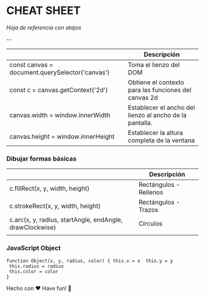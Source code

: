 CHEAT SHEET
============


*Hoja de referencia con atajos*

--

|  | Descripción |
| ----------- | ------------ |
| const canvas = document.querySelector('canvas') | Toma el lienzo del DOM  |
| const c = canvas.getContext('2d') |  Obtiene el contexto para las funciones del canvas 2d | 
| canvas.width = window.innerWidth |  Establecer el ancho del lienzo al ancho de la pantalla. | 
| canvas.height = window.innerHeight |  Establecer la altura completa de la ventana | 

### Dibujar formas básicas

|  | Descripción |
| ----------- | ------------ |
| c.fillRect(x, y, width, height)  | Rectángulos - Rellenos |
| c.strokeRect(x, y, width, height) | Rectángulos - Trazos |
|c.arc(x, y, radius, startAngle, endAngle, drawClockwise) | Círculos |
| | |

### JavaScript Object
```
function Object(x, y, radius, color) { this.x = x  this.y = y
 this.radius = radius
 this.color = color
}
```

Hecho con ❤️ 
Have fun! 🚀

